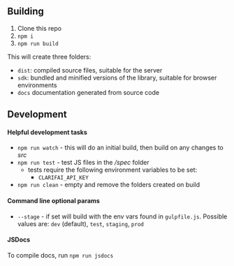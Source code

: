 ## Building

1. Clone this repo
2. `npm i`
3. `npm run build`

This will create three folders:

- `dist`: compiled source files, suitable for the server 
- `sdk`: bundled and minified versions of the library, suitable for browser environments
- `docs` documentation generated from source code

## Development

#### Helpful development tasks

* `npm run watch` - this will do an initial build, then build on any changes to *src*
* `npm run test` - test JS files in the */spec* folder
  * tests require the following environment variables to be set:
    * `CLARIFAI_API_KEY`
* `npm run clean` - empty and remove the folders created on build

#### Command line optional params

* `--stage` - if set will build with the env vars found in `gulpfile.js`. Possible values are: `dev`
(default), `test`, `staging`, `prod`

#### JSDocs

To compile docs, run `npm run jsdocs`
